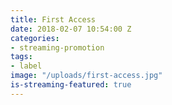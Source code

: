 ```yaml
---
title: First Access
date: 2018-02-07 10:54:00 Z
categories:
- streaming-promotion
tags:
- label
image: "/uploads/first-access.jpg"
is-streaming-featured: true
---
```


